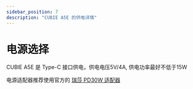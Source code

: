 ```yaml
---
sidebar_position: 7
description: "CUBIE A5E 的供电详情"
---
```


# 电源选择

CUBIE A5E 是 Type-C 接口供电，供电电压5V/4A, 供电功率最好不低于15W

电源适配器推荐使用官方的 [瑞莎 PD30W 适配器](../../../accessories/pd_30w)
